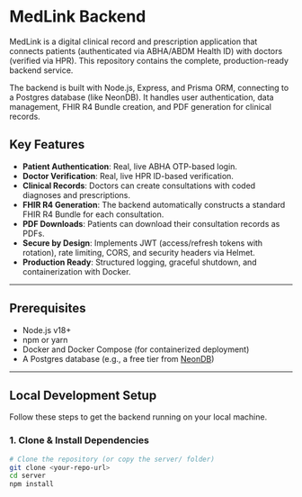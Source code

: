 # MedLink Backend

MedLink is a digital clinical record and prescription application that connects patients (authenticated via ABHA/ABDM Health ID) with doctors (verified via HPR). This repository contains the complete, production-ready backend service.

The backend is built with Node.js, Express, and Prisma ORM, connecting to a Postgres database (like NeonDB). It handles user authentication, data management, FHIR R4 Bundle creation, and PDF generation for clinical records.

## Key Features

-   **Patient Authentication**: Real, live ABHA OTP-based login.
-   **Doctor Verification**: Real, live HPR ID-based verification.
-   **Clinical Records**: Doctors can create consultations with coded diagnoses and prescriptions.
-   **FHIR R4 Generation**: The backend automatically constructs a standard FHIR R4 Bundle for each consultation.
-   **PDF Downloads**: Patients can download their consultation records as PDFs.
-   **Secure by Design**: Implements JWT (access/refresh tokens with rotation), rate limiting, CORS, and security headers via Helmet.
-   **Production Ready**: Structured logging, graceful shutdown, and containerization with Docker.

---

## Prerequisites

-   Node.js v18+
-   npm or yarn
-   Docker and Docker Compose (for containerized deployment)
-   A Postgres database (e.g., a free tier from [NeonDB](https://neon.tech/))

---

## Local Development Setup

Follow these steps to get the backend running on your local machine.

### 1. Clone & Install Dependencies

```bash
# Clone the repository (or copy the server/ folder)
git clone <your-repo-url>
cd server
npm install